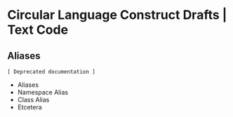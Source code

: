 ﻿Circular Language Construct Drafts | Text Code
==============================================

Aliases
-------

`[ Deprecated documentation ]`

- Aliases
- Namespace Alias
- Class Alias
- Etcetera